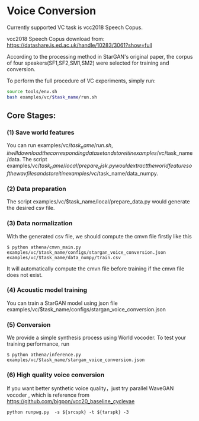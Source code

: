# Voice Conversion

Currently supported VC task is vcc2018 Speech Copus.

vcc2018 Speech Copus download from:
https://datashare.is.ed.ac.uk/handle/10283/3061?show=full

According to the processing method in StarGAN's original paper, the corpus of four speakers(SF1,SF2,SM1,SM2)
were selected for training and conversion.

To perform the full procedure of VC experiments, simply run:
```bash
source tools/env.sh
bash examples/vc/$task_name/run.sh
```

## Core Stages:

### (1) Save world features
You can run examples/vc/$task_name/run.sh, it will download the corresponding dataset and store it in examples/vc/$task_name/data.
The script examples/vc/$task_name/local/prepare_disk.py would extract the world features of the wav files 
and store it in examples/vc/$task_name/data_numpy.

### (2) Data preparation
The script examples/vc/$task_name/local/prepare_data.py would generate the desired csv file.

### (3) Data normalization
With the generated csv file, we should compute the cmvn file firstly like this 
```
$ python athena/cmvn_main.py examples/vc/$task_name/configs/stargan_voice_conversion.json examples/vc/$task_name/data_numpy/train.csv
```
It will automatically compute the cmvn file before training if the cmvn file does not exist.

### (4) Acoustic model training
You can train a StarGAN model using json file examples/vc/$task_name/configs/stargan_voice_conversion.json

### (5) Conversion
We provide a simple synthesis process using World vocoder. To test your training performance, run
```
$ python athena/inference.py examples/vc/$task_name/stargan_voice_conversion.json
```

### (6) High quality voice conversion
If you want better synthetic voice quality，just try parallel WaveGAN vocoder , which is reference from https://github.com/bigpon/vcc20_baseline_cyclevae
```
python runpwg.py  -s ${srcspk} -t ${tarspk} -3
```
